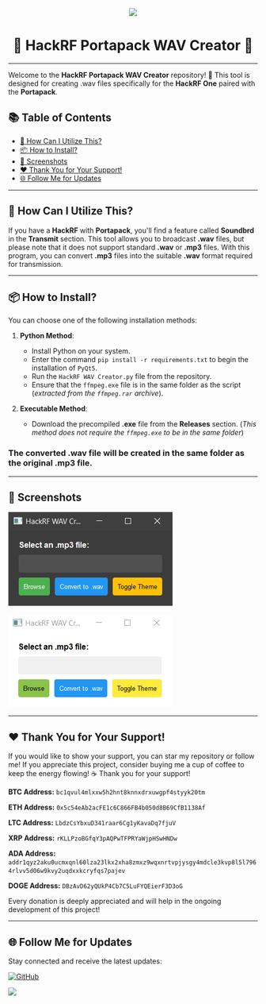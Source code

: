 <div align="center">
  <img src="https://avatars.githubusercontent.com/u/176677387" width="150" height="auto" />
  <h1> 🌟 HackRF Portapack WAV Creator 🌟 </h1>
</div>

-----

Welcome to the **HackRF Portapack WAV Creator** repository! 🎉
This tool is designed for creating .wav files specifically for the **HackRF One** paired with the **Portapack**. 

## 📚 Table of Contents
- [🚀 How Can I Utilize This?](#-how-can-i-utilize-this)
- [📦 How to Install?](#-how-to-install)
- [📸 Screenshots](#-screenshots)
- [❤️ Thank You for Your Support!](#-thank-you-for-your-support)
- [🌐 Follow Me for Updates](#-follow-me-for-updates)

-----

## 🚀 How Can I Utilize This?
If you have a **HackRF** with **Portapack**, you'll find a feature called **Soundbrd** in the **Transmit** section. This tool allows you to broadcast **.wav** files, but please note that it does not support standard **.wav** or **.mp3** files. With this program, you can convert **.mp3** files into the suitable **.wav** format required for transmission.

-----

## 📦 How to Install?
You can choose one of the following installation methods:

1. **Python Method**: 
   - Install Python on your system.
   - Enter the command `pip install -r requirements.txt` to begin the installation of `PyQt5`.
   - Run the `HackRF WAV Creator.py` file from the repository.
   - Ensure that the `ffmpeg.exe` file is in the same folder as the script (*extracted from the `ffmpeg.rar` archive*). 

2. **Executable Method**:
   - Download the precompiled **.exe** file from the **Releases** section. (*This method does not require the `ffmpeg.exe` to be in the same folder*)

### The converted .wav file will be created in the same folder as the original .mp3 file.

-----

## 📸 Screenshots

![Dark](images/WAV_Creator_dark.jpg)

![Light](images/WAV_Creator_light.jpg)

-----

## ❤️ Thank You for Your Support!
If you would like to show your support, you can star my repository or follow me! If you appreciate this project, consider buying me a cup of coffee to keep the energy flowing! ☕ Thank you for your support!


**BTC Address:** `bc1qvul4mlxxw5h2hnt8knnxdrxuwgpf4styyk20tm`

**ETH Address:** `0x5c54eAb2acFE1c6C866FB4b050d8B69CfB1138Af`

**LTC Address:** `LbdzCsYbxuD341raar6Cg1yKavaDq7fjuV`

**XRP Address:** `rKLLPzoBGfqY3pAQPwTFPRYaWjpHSwHNDw`

**ADA Address:** `addr1qyz2aku0ucmxqnl60lza23lkx2xha8zmxz9wqxnrtvpjysgy4mdcle3kvp8l5l7964rlvv5d06w9kvy2uqdxxkcryfqs7pajev`

**DOGE Address:** `DBzAvD62yQUkP4Cb7C5LuFYQEierF3D3oG`

Every donation is deeply appreciated and will help in the ongoing development of this project!

-----

## 🌐 Follow Me for Updates
Stay connected and receive the latest updates:

[![GitHub](https://img.shields.io/badge/GitHub-W0rthlessS0ul-181717?style=flat&logo=github&logoColor=white)](https://github.com/W0rthlessS0ul)

<img src="https://profile-counter.glitch.me/W0rthlessS0ul.WAV_Creator/count.svg"/>
